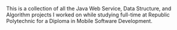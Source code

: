 This is a collection of all the Java Web Service, Data Structure, and Algorithm projects I worked on while studying full-time at Republic Polytechnic for a Diploma in Mobile Software Development.



